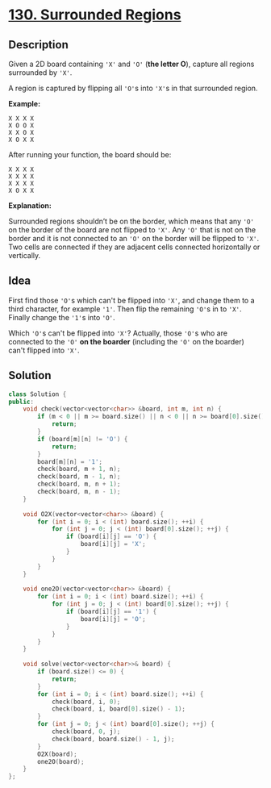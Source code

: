 # [130. Surrounded Regions](https://leetcode.com/problems/surrounded-regions/description/)

## Description

Given a 2D board containing `'X'` and `'O'` (**the letter O**), capture all regions surrounded by `'X'`.

A region is captured by flipping all `'O'`s into `'X'`s in that surrounded region.

**Example:**

```
X X X X
X O O X
X X O X
X O X X
```

After running your function, the board should be:

```
X X X X
X X X X
X X X X
X O X X
```

**Explanation:**

Surrounded regions shouldn’t be on the border, which means that any `'O'` on the border of the board are not flipped to `'X'`. Any `'O'` that is not on the border and it is not connected to an `'O'` on the border will be flipped to `'X'`. Two cells are connected if they are adjacent cells connected horizontally or vertically.

## Idea

First find those `'O'`s which can't be flipped into `'X'`, and change them to a third character, for example `'1'`. Then flip the remaining `'O'`s in to `'X'`. Finally change the `'1'`s into `'O'`.

Which `'O'`s can't be flipped into `'X'`? Actually, those `'O'`s who are connected to the `'O'` **on the boarder** (including the `'O'` on the boarder) can't flipped into `'X'`.

## Solution

```cpp
class Solution {
public:
    void check(vector<vector<char>> &board, int m, int n) {
        if (m < 0 || m >= board.size() || n < 0 || n >= board[0].size()) {
            return;
        }
        if (board[m][n] != 'O') {
            return;
        }
        board[m][n] = '1';
        check(board, m + 1, n);
        check(board, m - 1, n);
        check(board, m, n + 1);
        check(board, m, n - 1);
    }
    
    void O2X(vector<vector<char>> &board) {
        for (int i = 0; i < (int) board.size(); ++i) {
            for (int j = 0; j < (int) board[0].size(); ++j) {
                if (board[i][j] == 'O') {
                    board[i][j] = 'X';
                }
            }
        }
    }
    
    void one2O(vector<vector<char>> &board) {
        for (int i = 0; i < (int) board.size(); ++i) {
            for (int j = 0; j < (int) board[0].size(); ++j) {
                if (board[i][j] == '1') {
                    board[i][j] = 'O';
                }
            }
        }
    }
    
    void solve(vector<vector<char>>& board) {
        if (board.size() <= 0) {
            return;
        }
        for (int i = 0; i < (int) board.size(); ++i) {
            check(board, i, 0);
            check(board, i, board[0].size() - 1);
        }
        for (int j = 0; j < (int) board[0].size(); ++j) {
            check(board, 0, j);
            check(board, board.size() - 1, j);
        }
        O2X(board);
        one2O(board);
    }
};
```